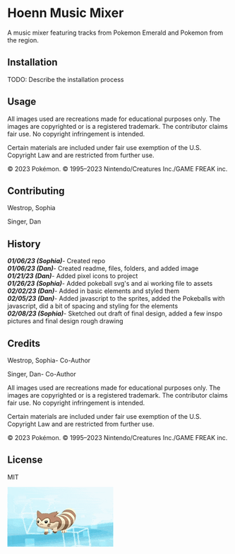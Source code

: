 # Hoenn Music Mixer

A music mixer featuring tracks from Pokemon Emerald and Pokemon from the region.  

## Installation

TODO: Describe the installation process  

## Usage

All images used are recreations made for educational purposes only. The images are copyrighted or is a registered trademark. The contributor claims fair use. No copyright infringement is intended.  

Certain materials are included under fair use exemption of the U.S. Copyright Law and are restricted from further use.  

© 2023 Pokémon. © 1995–2023 Nintendo/Creatures Inc./GAME FREAK inc.  

## Contributing

Westrop, Sophia  

Singer, Dan  

## History

***01/06/23 (Sophia)***- Created repo  
***01/06/23 (Dan)***- Created readme, files, folders, and added image  
***01/21/23 (Dan)***- Added pixel icons to project  
***01/26/23 (Sophia)***- Added pokeball svg's and ai working file to assets  
***02/02/23 (Dan)***- Added in basic elements and styled them  
***02/05/23 (Dan)***- Added javascript to the sprites, added the Pokeballs with javascript, did a bit of spacing and styling for the elements  
***02/08/23 (Sophia)***- Sketched out draft of final design, added a few inspo pictures and final design rough drawing

## Credits

Westrop, Sophia- Co-Author  

Singer, Dan- Co-Author  

All images used are recreations made for educational purposes only. The images are copyrighted or is a registered trademark. The contributor claims fair use. No copyright infringement is intended.  

Certain materials are included under fair use exemption of the U.S. Copyright Law and are restricted from further use.  

© 2023 Pokémon. © 1995–2023 Nintendo/Creatures Inc./GAME FREAK inc.  

## License

MIT  

![Furret Walking](images/furret_walk.gif)  